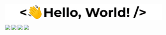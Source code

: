
![GIF Boas-Vindas](https://raw.githubusercontent.com/gabreuls/gabreuls/main/images/hello.gif)
 
<!-- <div>

  <a href="https://github.com/anuraghazra/github-readme-stats">
  <img height="180cm" src="https://github-readme-stats.vercel.app/api?username=gabreuls&show_icons=true&theme=neon&count_private=true" />
</a>
<a href="https://github.com/anuraghazra/convoychat">
  <img height="150cm" src="https://github-readme-stats.vercel.app/api/top-langs/?username=gabreuls&layout=compact&theme=bear" />
</a>
  
</div>

##

<div> -->

  <a href="https://instagram.com/ga_antunes_" target="_blank"><img src="https://img.shields.io/badge/-Instagram-%23E4405F?style=for-the-badge&logo=instagram&logoColor=white" target="_blank"></a>
  <a href = "mailto:antunes.gsilva@gmail.com"><img src="https://img.shields.io/badge/-Gmail-%23333?style=for-the-badge&logo=gmail&logoColor=white" target="_blank"></a>
  <a href = "https://www.linkedin.com/in/gabreuls" target="_blank"><img src="https://img.shields.io/badge/-LinkedIn-%230077B5?style=for-the-badge&logo=linkedin&logoColor=white" target="_blank"></a> 
  <a href = "https://open.spotify.com/user/31fi4ft4o5e4kc2btggwx4mfzuji" target="_blank"><img src="https://img.shields.io/badge/Spotify-1ED760?&style=for-the-badge&logo=spotify&logoColor=white" target="_blank"></a>
  
</div>

<!-- <div>
<p align="center">
<img height="180cm" src="https://user-images.githubusercontent.com/74038190/213866269-5d00981c-7c98-46d7-8a8e-16f462f15227.gif">
</p>
  <p align="center"><em>Caso esteje cansado, sente-se e descanse um pouco...</em></p>
</div> -->
